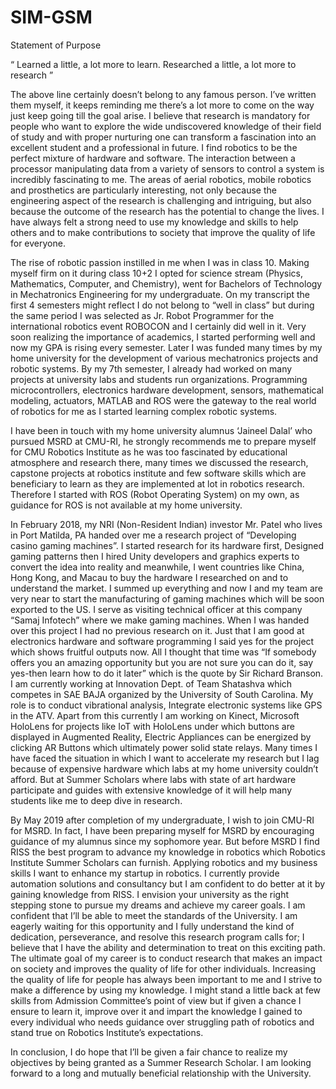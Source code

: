 # SIM-GSM

Statement of Purpose

“ Learned a little, a lot more to learn.  Researched a little, a lot more to research ” 

The above line certainly doesn’t belong to any famous person. I’ve written them myself, it keeps reminding me there’s a lot more to come on the way just keep going till the goal arise. I believe that research is mandatory for people who want to explore the wide undiscovered knowledge of their field of study and with proper nurturing one can transform a fascination into an excellent student and a professional in future. I find robotics to be the perfect mixture of hardware and software. The interaction between a processor manipulating data from a variety of sensors to control a system is incredibly fascinating to me. The areas of aerial robotics, mobile robotics and prosthetics are particularly interesting, not only because the engineering aspect of the research is challenging and intriguing, but also because the outcome of the research has the potential to change the lives. I have always felt a strong need to use my knowledge and skills to help others and to make contributions to society that improve the quality of life for everyone.

The rise of robotic passion instilled in me when I was in class 10. Making myself firm on it during class 10+2 I opted for science stream (Physics, Mathematics, Computer, and Chemistry), went for Bachelors of Technology in Mechatronics Engineering for my undergraduate. On my transcript the first 4 semesters might reflect I do not belong to “well in class” but during the same period I was selected as Jr. Robot Programmer for the international robotics event ROBOCON and I certainly did well in it. Very soon realizing the importance of academics, I started performing well and now my GPA is rising every semester. Later I was funded many times by my home university for the development of various mechatronics projects and robotic systems. By my 7th semester, I already had worked on many projects at university labs and students run organizations. Programming microcontrollers, electronics hardware development, sensors, mathematical modeling, actuators, MATLAB and ROS were the gateway to the real world of robotics for me as I started learning complex robotic systems.

I have been in touch with my home university alumnus ‘Jaineel Dalal’ who pursued MSRD at CMU-RI, he strongly recommends me to prepare myself for CMU Robotics Institute as he was too fascinated by educational atmosphere and research there, many times we discussed the research, capstone projects at robotics institute and few software skills which are beneficiary to learn as they are implemented at lot in robotics research. Therefore I started with ROS (Robot Operating System) on my own, as guidance for ROS is not available at my home university. 

In February 2018, my NRI (Non-Resident Indian) investor Mr. Patel who lives in Port Matilda, PA handed over me a research project of “Developing casino gaming machines”. I started research for its hardware first, Designed gaming patterns then I hired Unity developers and graphics experts to convert the idea into reality and meanwhile, I went countries like China, Hong Kong, and Macau to buy the hardware I researched on and to understand the market. I summed up everything and now I and my team are very near to start the manufacturing of gaming machines which will be soon exported to the US. I serve as visiting technical officer at this company “Samaj Infotech” where we make gaming machines. When I was handed over this project I had no previous research on it. Just that I am good at electronics hardware and software programming I said yes for the project which shows fruitful outputs now. All I thought that time was “If somebody offers you an amazing opportunity but you are not sure you can do it, say yes-then learn how to do it later” which is the quote by Sir Richard Branson.
I am currently working at Innovation Dept. of Team Shatashva which competes in SAE BAJA organized by the University of South Carolina. My role is to conduct vibrational analysis, Integrate electronic systems like GPS in the ATV. Apart from this currently I am working on Kinect, Microsoft HoloLens for projects like IoT with HoloLens under which buttons are displayed in Augmented Reality, Electric Appliances can be energized by clicking AR Buttons which ultimately power solid state relays. Many times I have faced the situation in which I want to accelerate my research but I lag because of expensive hardware which labs at my home university couldn’t afford. But at Summer Scholars where labs with state of art hardware participate and guides with extensive knowledge of it will help many students like me to deep dive in research. 

By May 2019 after completion of my undergraduate, I wish to join CMU-RI for MSRD. In fact, I have been preparing myself for MSRD by encouraging guidance of my alumnus since my sophomore year. But before MSRD I find RISS the best program to advance my knowledge in robotics which Robotics Institute Summer Scholars can furnish. Applying robotics and my business skills I want to enhance my startup in robotics. I currently provide automation solutions and consultancy but I am confident to do better at it by gaining knowledge from RISS. I envision your university as the right stepping stone to pursue my dreams and achieve my career goals. I am confident that I’ll be able to meet the standards of the University. I am eagerly waiting for this opportunity and I fully understand the kind of dedication, perseverance, and resolve this research program calls for; I believe that I have the ability and determination to treat on this exciting path. The ultimate goal of my career is to conduct research that makes an impact on society and improves the quality of life for other individuals. Increasing the quality of life for people has always been important to me and I strive to make a difference by using my knowledge. I might stand a little back at few skills from Admission Committee’s point of view but if given a chance I ensure to learn it, improve over it and impart the knowledge I gained to every individual who needs guidance over struggling path of robotics and stand true on Robotics Institute’s expectations.

In conclusion, I do hope that I’ll be given a fair chance to realize my objectives by being granted as a Summer Research Scholar. I am looking forward to a long and mutually beneficial relationship with the University.
